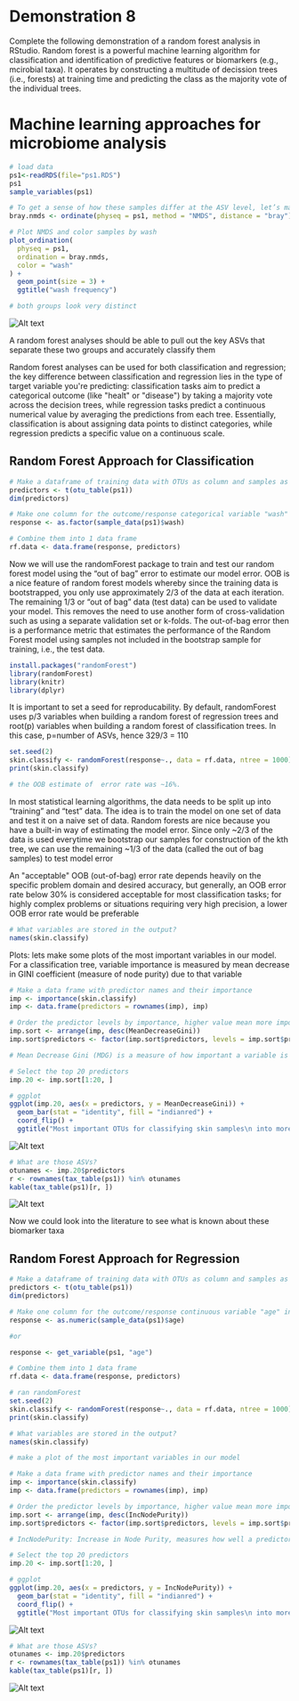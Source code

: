 # Demonstration 8
Complete the following demonstration of a random forest analysis in RStudio. Random forest is a powerful machine learning algorithm for classification and identification of predictive features or biomarkers (e.g., mcirobial taxa). It operates by constructing a multitude of decission trees (i.e., forests) at training time and predicting the class as the majority vote of the individual trees. 

# Machine learning approaches for microbiome analysis
```r
# load data
ps1<-readRDS(file="ps1.RDS")
ps1
sample_variables(ps1)

# To get a sense of how these samples differ at the ASV level, let’s make an NMDS to look at the bray-curtis dissimilarity of the wash groups we want to compare below
bray.nmds <- ordinate(physeq = ps1, method = "NMDS", distance = "bray")

# Plot NMDS and color samples by wash
plot_ordination(
  physeq = ps1, 
  ordination = bray.nmds, 
  color = "wash"
) + 
  geom_point(size = 3) + 
  ggtitle("wash frequency")

# both groups look very distinct 
```
![Alt text](image3.png)

A random forest analyses should be able to pull out the key ASVs that separate these two groups and accurately classify them

Random forest analyses can be used for both classification and regression; the key difference between classification and regression lies in the type of target variable you're predicting: classification tasks aim to predict a categorical outcome (like "healt" or "disease") by taking a majority vote across the decision trees, while regression tasks predict a continuous numerical value by averaging the predictions from each tree. Essentially, classification is about assigning data points to distinct categories, while regression predicts a specific value on a continuous scale.

## Random Forest Approach for Classification
```r
# Make a dataframe of training data with OTUs as column and samples as rows
predictors <- t(otu_table(ps1))
dim(predictors)

# Make one column for the outcome/response categorical variable "wash" in ps1.RDS
response <- as.factor(sample_data(ps1)$wash)

# Combine them into 1 data frame
rf.data <- data.frame(response, predictors)
```
Now we will use the randomForest package to train and test our random forest model using the “out of bag” error to estimate our model error. OOB is a nice feature of random forest models whereby since the training data is bootstrapped, you only use approximately 2/3 of the data at each iteration. The remaining 1/3 or “out of bag” data (test data) can be used to validate your model. This removes the need to use another form of cross-validation such as using a separate validation set or k-folds. The out-of-bag error then is a performance metric that estimates the performance of the Random Forest model using samples not included in the bootstrap sample for training, i.e., the test data.

```r
install.packages("randomForest")
library(randomForest)
library(knitr)
library(dplyr)
```
It is important to set a seed for reproducability. By default, randomForest uses p/3 variables when building a random forest of regression trees and root(p) variables when building a random forest of classification trees. In this case, p=number of ASVs, hence 329/3 = 110
```r
set.seed(2)
skin.classify <- randomForest(response~., data = rf.data, ntree = 1000)
print(skin.classify)

# the OOB estimate of  error rate was ~16%. 
```
In most statistical learning algorithms, the data needs to be split up into “training” and “test” data. The idea is to train the model on one set of data and test it on a naive set of data. Random forests are nice because you have a built-in way of estimating the model error. Since only ~2/3 of the data is used everytime we bootstrap our samples for construction of the kth tree, we can use the remaining ~1/3 of the data (called the out of bag samples) to test model error 

An "acceptable" OOB (out-of-bag) error rate depends heavily on the specific problem domain and desired accuracy, but generally, an OOB error rate below 30% is considered acceptable for most classification tasks; for highly complex problems or situations requiring very high precision, a lower OOB error rate would be preferable
```r
# What variables are stored in the output?
names(skin.classify)
```
Plots: lets make some plots of the most important variables in our model. For a classification tree, variable importance is measured by mean decrease in GINI coefficient (measure of node purity) due to that variable
```r
# Make a data frame with predictor names and their importance
imp <- importance(skin.classify)
imp <- data.frame(predictors = rownames(imp), imp)

# Order the predictor levels by importance, higher value mean more important:
imp.sort <- arrange(imp, desc(MeanDecreaseGini))
imp.sort$predictors <- factor(imp.sort$predictors, levels = imp.sort$predictors)

# Mean Decrease Gini (MDG) is a measure of how important a variable is in a random forest model. It measures how much a variable decreases the Gini impurity, which is a way to calculate the probability of misclassifying a data point

# Select the top 20 predictors
imp.20 <- imp.sort[1:20, ]

# ggplot
ggplot(imp.20, aes(x = predictors, y = MeanDecreaseGini)) +
  geom_bar(stat = "identity", fill = "indianred") +
  coord_flip() +
  ggtitle("Most important OTUs for classifying skin samples\n into more washed or less washed")
```
![Alt text](image1.png)
```r
# What are those ASVs?
otunames <- imp.20$predictors
r <- rownames(tax_table(ps1)) %in% otunames
kable(tax_table(ps1)[r, ])
```
![Alt text](image2.png)

Now we could look into the literature to see what is known about these biomarker taxa

## Random Forest Approach for Regression
```r
# Make a dataframe of training data with OTUs as column and samples as rows
predictors <- t(otu_table(ps1))
dim(predictors)

# Make one column for the outcome/response continuous variable "age" in ps1.RDS
response <- as.numeric(sample_data(ps1)$age)

#or

response <- get_variable(ps1, "age")

# Combine them into 1 data frame
rf.data <- data.frame(response, predictors)

# ran randomForest
set.seed(2)
skin.classify <- randomForest(response~., data = rf.data, ntree = 1000)
print(skin.classify)

# What variables are stored in the output?
names(skin.classify)

# make a plot of the most important variables in our model

# Make a data frame with predictor names and their importance
imp <- importance(skin.classify)
imp <- data.frame(predictors = rownames(imp), imp)

# Order the predictor levels by importance, higher value mean more important:
imp.sort <- arrange(imp, desc(IncNodePurity))
imp.sort$predictors <- factor(imp.sort$predictors, levels = imp.sort$predictors)

# IncNodePurity: Increase in Node Purity, measures how well a predictor decreases variance

# Select the top 20 predictors
imp.20 <- imp.sort[1:20, ]

# ggplot
ggplot(imp.20, aes(x = predictors, y = IncNodePurity)) +
  geom_bar(stat = "identity", fill = "indianred") +
  coord_flip() +
  ggtitle("Most important OTUs for classifying skin samples\n into more washed or less washed")
```
![Alt text](image4.png)
```r
# What are those ASVs?
otunames <- imp.20$predictors
r <- rownames(tax_table(ps1)) %in% otunames
kable(tax_table(ps1)[r, ])
```
![Alt text](image5.png)

